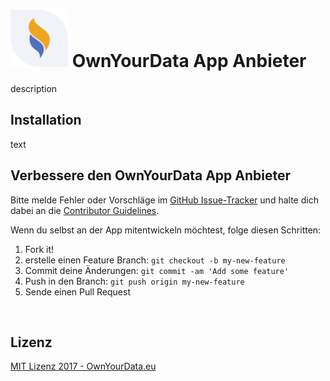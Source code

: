 # <img src="https://github.com/OwnYourData/oyd-sam/raw/master/app/assets/images/logo_grey.png" width="92"> OwnYourData App Anbieter    
description    

## Installation
text    

## Verbessere den OwnYourData App Anbieter

Bitte melde Fehler oder Vorschläge im [GitHub Issue-Tracker](https://github.com/OwnYourData/oyd-sam/issues) und halte dich dabei an die [Contributor Guidelines](https://github.com/twbs/ratchet/blob/master/CONTRIBUTING.md).

Wenn du selbst an der App mitentwickeln möchtest, folge diesen Schritten:

1. Fork it!
2. erstelle einen Feature Branch: `git checkout -b my-new-feature`
3. Commit deine Änderungen: `git commit -am 'Add some feature'`
4. Push in den Branch: `git push origin my-new-feature`
5. Sende einen Pull Request

&nbsp;    

## Lizenz

[MIT Lizenz 2017 - OwnYourData.eu](https://raw.githubusercontent.com/OwnYourData/oyd-sam/master/LICENSE)
